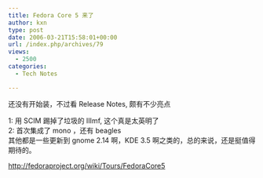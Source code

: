 ```yaml
---
title: Fedora Core 5 来了
author: kxn
type: post
date: 2006-03-21T15:58:01+00:00
url: /index.php/archives/79
views:
  - 2500
categories:
  - Tech Notes

---
```

还没有开始装，不过看 Release Notes, 颇有不少亮点

1: 用 SCIM 踢掉了垃圾的 IIImf, 这个真是太英明了  
2: 首次集成了 mono ，还有 beagles  
其他都是一些更新到 gnome 2.14 啊，KDE 3.5 啊之类的，总的来说，还是挺值得期待的。

<http://fedoraproject.org/wiki/Tours/FedoraCore5>